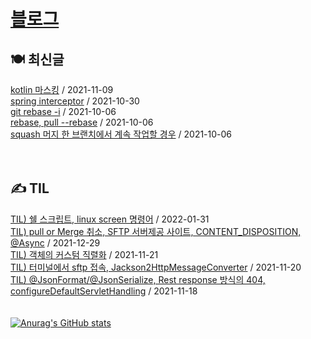 
# [블로그](https://alkhwa-113.tistory.com/)
##  🍽 최신글
[kotlin 마스킹](https://alkhwa-113.tistory.com/entry/kotlin-%EB%A7%88%EC%8A%A4%ED%82%B9) / 2021-11-09</br>[spring interceptor](https://alkhwa-113.tistory.com/entry/spring-interceptor) / 2021-10-30</br>[git rebase -i](https://alkhwa-113.tistory.com/entry/git-rebase-i) / 2021-10-06</br>[rebase, pull --rebase](https://alkhwa-113.tistory.com/entry/rebase-pull-rebase) / 2021-10-06</br>[squash 머지 한 브랜치에서 계속 작업할 경우](https://alkhwa-113.tistory.com/entry/squash-%EB%A8%B8%EC%A7%80-%ED%95%9C-%EB%B8%8C%EB%9E%9C%EC%B9%98%EC%97%90%EC%84%9C-%EA%B3%84%EC%86%8D-%EC%9E%91%EC%97%85%ED%95%A0-%EA%B2%BD%EC%9A%B0) / 2021-10-06</br>
<br>
<br>
##  ✍️ TIL
[TIL) 쉘 스크립트, linux screen 명령어](https://alkhwa-113.tistory.com/entry/TIL-%EC%89%98-%EC%8A%A4%ED%81%AC%EB%A6%BD%ED%8A%B8-linux-screen-%EB%AA%85%EB%A0%B9%EC%96%B4) / 2022-01-31</br>[TIL) pull or Merge 취소, SFTP 서버제공 사이트, CONTENT_DISPOSITION, @Async](https://alkhwa-113.tistory.com/entry/TIL-pull-or-Merge-%EC%B7%A8%EC%86%8C-SFTP-%EC%84%9C%EB%B2%84%EC%A0%9C%EA%B3%B5-%EC%82%AC%EC%9D%B4%ED%8A%B8-CONTENTDISPOSITION-Async) / 2021-12-29</br>[TIL) 객체의 커스텀 직렬화](https://alkhwa-113.tistory.com/entry/TIL-%EA%B0%9D%EC%B2%B4%EC%9D%98-%EC%BB%A4%EC%8A%A4%ED%85%80-%EC%A7%81%EB%A0%AC%ED%99%94) / 2021-11-21</br>[TIL) 터미널에서 sftp 접속, Jackson2HttpMessageConverter](https://alkhwa-113.tistory.com/entry/TIL-%ED%84%B0%EB%AF%B8%EB%84%90%EC%97%90%EC%84%9C-sftp-%EC%A0%91%EC%86%8D-Jackson2HttpMessageConverter) / 2021-11-20</br>[TIL) @JsonFormat/@JsonSerialize, Rest response 방식의 404, configureDefaultServletHandling](https://alkhwa-113.tistory.com/entry/TIL-JsonFormatJsonSerialize-Rest-response-%EB%B0%A9%EC%8B%9D%EC%9D%98-404-configureDefaultServletHandling) / 2021-11-18</br>
<br>
<br>
[![Anurag's GitHub stats](https://github-readme-stats.vercel.app/api?username=cmg1411&theme=synthwave&show_icons=true&count_private=true)](https://github.com/anuraghazra/github-readme-stats)
